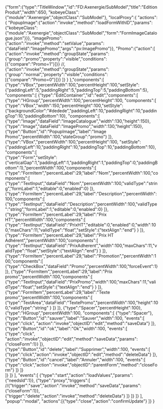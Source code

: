 
{"form":{"type":"TitleWindow","id":"FD:Axenergie/SubModel","title":"Edition Produit","width":650,
"kobeyeClass":{"module":"Axenergie","objectClass":"SubModel"},
"localProxy":{
	"actions":{
		"PopupImage":{"action":"invoke","method":"loadFormWithID","params":{"kobeyeClass":{"module":"Axenergie","objectClass":"SubModel","form":"FormImageCatalogue.json"}}},
		"imagePromo":{"action":"invoke","method":"setValue","params":{"dataField":"ImagePromo","args":"pv:ImagePromo"}},
		"Promo":{"action":[
			{"action":"invoke","method":"groupState","params":{"group":"promo","property":"visible","conditions":[{"compare":"Promo=1"}]}}
			//,{"action":"invoke","method":"groupState","params":{"group":"normal","property":"visible","conditions":[{"compare":"Promo=0"}]}}
		]}
	}
},"components":[
	{"type":"VBox","percentWidth":100,"percentHeight":100,"setStyle":{"paddingLeft":5,"paddingRight":5,"paddingTop":5,"paddingBottom":5},
	"components":[
		{"type":"EditContainer","id":"edit","components":[
			{"type":"HGroup","percentWidth":100,"percentHeight":100,
			"components":[
				{"type":"VBox","width":150,"percentHeight":100,"setStyle":{"backgroundColor":"#dedede","paddingLeft":10,"paddingRight":10,"paddingTop":10,"paddingBottom":10},
				"components":[
					{"type":"Image","dataField":"ImageCatalogue","width":130,"height":150},
					{"type":"Image","dataField":"ImagePromo","width":130,"height":150},
					{"type":"Button","id":"PopupImage","label":"Image Promo","percentWidth":100,"stateGroup":"promo"}
				]},	
				{"type":"VBox","percentWidth":100,"percentHeight":100, "setStyle":{"paddingLeft":10,"paddingRight":10,"paddingTop":10,"paddingBottom":10},
				"components":[	
					{"type":"Form","setStyle":{"verticalGap":1,"paddingLeft":1,"paddingRight":1,"paddingTop":0,"paddingBottom":1},"percentWidth":100,"components":[
						{"type":"FormItem","percentLabel":29,"label":"Nom","percentWidth":100,"components":[
							{"type":"TextInput","dataField":"Nom","percentWidth":100,"validType":"string","formLabel":1,"editable":0,"enabled":0}
						]},
						{"type":"FormItem","percentLabel":29,"label":"Description","percentWidth":100,"components":[
							{"type":"TextInput","dataField":"Description","percentWidth":100,"validType":"string","formLabel":1,"editable":0,"enabled":0}
						]},
						{"type":"FormItem","percentLabel":29,"label":"Prix HT","percentWidth":100,"components":[
							{"type":"TextInput","dataField":"PrixHT","editable":0,"enabled":0,"width":100,"maxChars":11,"validType":"float","setStyle":{"textAlign":"end"} }
						]},
						{"type":"FormItem","percentLabel":29,"label":"Prix HT Adhérent","percentWidth":100,"components":[
							{"type":"TextInput","dataField":"PrixAdherent","width":100,"maxChars":11,"validType":"float","setStyle":{"textAlign":"end"} }
						]},
						{"type":"FormItem","percentLabel":29,"label":"Promotion","percentWidth":100,"components":[
							{"type":"CheckBox","dataField":"Promo","percentWidth":100,"forceEvent":1}
						]},
						{"type":"FormItem","percentLabel":29,"label":"Prix promo","percentWidth":100,"components":[
							{"type":"TextInput","dataField":"PrixPromo","width":100,"maxChars":11,"validType":"float","setStyle":{"textAlign":"end"} }
						]},
						{"type":"FormItem","percentLabel":29,"label":"Texte promo","percentWidth":100,"components":[
							{"type":"TextArea","dataField":"TextePromo","percentWidth":100,"height":100,"validType":"string" }
						]}
					]},
					{"type":"Spacer","percentHeight":100},
					{"type":"HGroup","percentWidth":100,
					"components":[
						{"type":"Spacer"},
						{"type":"Button","id":"sauver","label":"Sauver","width":100,
						"events":[
							{"type":"click", "action":"invoke","objectID":"edit","method":"saveData"}
						]},
						{"type":"Button","id":"ok","label":"Ok","width":100,
						"events":[
							{"type":"click", "action":"invoke","objectID":"edit","method":"saveData","params":{"closeForm":1}}
						]},
						{"type":"Button","id":"delete","label":"Supprimer","width":100,
						"events":[
							{"type":"click","action":"invoke","objectID":"edit","method":"deleteData"}
						]},
						{"type":"Button","id":"cancel","label":"Annuler","width":100,
						"events":[
							{"type":"click","action":"invoke","objectID":"parentForm","method":"closeForm"}
						]}
					]}		
				]}
			]}
		],
		"events":[
			{"type":"start","action":"loadValues","params":{"needsId":1}},
			{"type":"proxy","triggers":[
				//{"trigger":"save","action":"invoke","method":"saveData","params":{"closeForm":1}},
				{"trigger":"delete","action":"invoke","method":"deleteData"}
			]}
		]}
	]}
],
"popup":"modal",
"actions":[{"type":"close","action":"confirmUpdate"}
]}
}